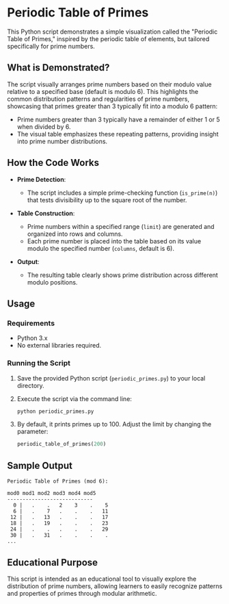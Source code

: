 # Periodic Table of Primes

This Python script demonstrates a simple visualization called the "Periodic Table of Primes," inspired by the periodic table of elements, but tailored specifically for prime numbers.

## What is Demonstrated?

The script visually arranges prime numbers based on their modulo value relative to a specified base (default is modulo 6). This highlights the common distribution patterns and regularities of prime numbers, showcasing that primes greater than 3 typically fit into a modulo 6 pattern:

- Prime numbers greater than 3 typically have a remainder of either 1 or 5 when divided by 6.
- The visual table emphasizes these repeating patterns, providing insight into prime number distributions.

## How the Code Works

- **Prime Detection**:
  - The script includes a simple prime-checking function (`is_prime(n)`) that tests divisibility up to the square root of the number.

- **Table Construction**:
  - Prime numbers within a specified range (`limit`) are generated and organized into rows and columns.
  - Each prime number is placed into the table based on its value modulo the specified number (`columns`, default is 6).

- **Output**:
  - The resulting table clearly shows prime distribution across different modulo positions.

## Usage

### Requirements

- Python 3.x
- No external libraries required.

### Running the Script

1. Save the provided Python script (`periodic_primes.py`) to your local directory.

2. Execute the script via the command line:
   ```bash
   python periodic_primes.py
   ```

3. By default, it prints primes up to 100. Adjust the limit by changing the parameter:

   ```python
   periodic_table_of_primes(200)
   ```

## Sample Output

```
Periodic Table of Primes (mod 6):

mod0 mod1 mod2 mod3 mod4 mod5
----------------------------
  0 |   .    .   2    3    .    5
  6 |   .    7   .    .    .   11
 12 |   .   13   .    .    .   17
 18 |   .   19   .    .    .   23
 24 |   .    .   .    .    .   29
 30 |   .   31   .    .    .    .
...
```

## Educational Purpose

This script is intended as an educational tool to visually explore the distribution of prime numbers, allowing learners to easily recognize patterns and properties of primes through modular arithmetic.

